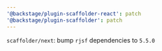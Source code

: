 ```yaml
---
'@backstage/plugin-scaffolder-react': patch
'@backstage/plugin-scaffolder': patch
---
```


`scaffolder/next`: bump `rjsf` dependencies to `5.5.0`
